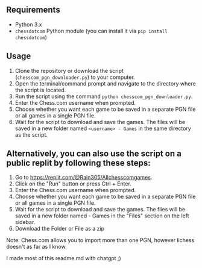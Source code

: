 ## Requirements

- Python 3.x
- `chessdotcom` Python module (you can install it via `pip install chessdotcom`)

## Usage

1. Clone the repository or download the script (`chesscom_pgn_downloader.py`) to your computer.
2. Open the terminal/command prompt and navigate to the directory where the script is located.
3. Run the script using the command `python chesscom_pgn_downloader.py`.
4. Enter the Chess.com username when prompted.
5. Choose whether you want each game to be saved in a separate PGN file or all games in a single PGN file.
6. Wait for the script to download and save the games. The files will be saved in a new folder named `<username> - Games` in the same directory as the script.

## Alternatively, you can also use the script on a public replit by following these steps:

1. Go to https://replit.com/@Rain305/Allchesscomgames.
2. Click on the "Run" button or press Ctrl + Enter.
3. Enter the Chess.com username when prompted.
4. Choose whether you want each game to be saved in a separate PGN file or all games in a single PGN file.
5. Wait for the script to download and save the games. The files will be saved in a new folder named <username> - Games in the "Files" section on the left sidebar.
6. Download the Folder or File as a zip  
  
Note: Chess.com allows you to import more than one PGN, however lichess doesn't as far as I know.

I made most of this readme.md with chatgpt ;)
